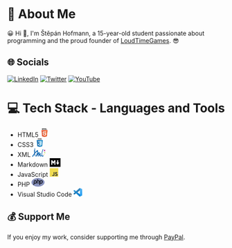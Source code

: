 # 💫 About Me
😀 Hi 👋, I'm Štěpán Hofmann, a 15-year-old student passionate about programming and the proud founder of [LoudTimeGames](https://www.gamejolt.com/invite/LoudTimeGames). 😎

## 🌐 Socials
[![LinkedIn](https://img.shields.io/badge/LinkedIn-%230077B5.svg?logo=linkedin&logoColor=white)](https://linkedin.com/in/štěpán-hofmann-b3264b22b) [![Twitter](https://img.shields.io/badge/Twitter-%231DA1F2.svg?logo=Twitter&logoColor=white)](https://twitter.com/stepanhofmann26) [![YouTube](https://img.shields.io/badge/YouTube-%23FF0000.svg?logo=YouTube&logoColor=white)](https://youtube.com/@neonek2637)

# 💻 Tech Stack - Languages and Tools
- HTML5 <img src="https://raw.githubusercontent.com/devicons/devicon/master/icons/html5/html5-original-wordmark.svg" alt="html5" width="20" height="20"/>
- CSS3 <img src="https://raw.githubusercontent.com/devicons/devicon/master/icons/css3/css3-original-wordmark.svg" alt="css3" width="20" height="20"/>
- XML <img src="https://github.com/neonek26/testgraph2/blob/main/Extensible_Markup_Language_(XML)_logo.svg.png" alt="xml" width="30" height="20"/>
- Markdown <img src="https://github.com/neonek26/testgraph2/blob/main/markdown_inte-1024x630.png" alt="markdown" width="25" height="20"/>
- JavaScript <img src="https://raw.githubusercontent.com/devicons/devicon/master/icons/javascript/javascript-original.svg" alt="javascript" width="20" height="20"/>
- PHP <img src="https://github.com/neonek26/testgraph2/blob/main/php-logo.png" alt="php" width="30" height="20"/>
- Visual Studio Code <img src="https://github.com/neonek26/testgraph2/blob/main/Visual_Studio_Code_1.35_icon.svg.png" alt="vscode" width="20" height="20"/>

## 💰 Support Me
If you enjoy my work, consider supporting me through [PayPal](https://paypal.me/stepanhofmann).
